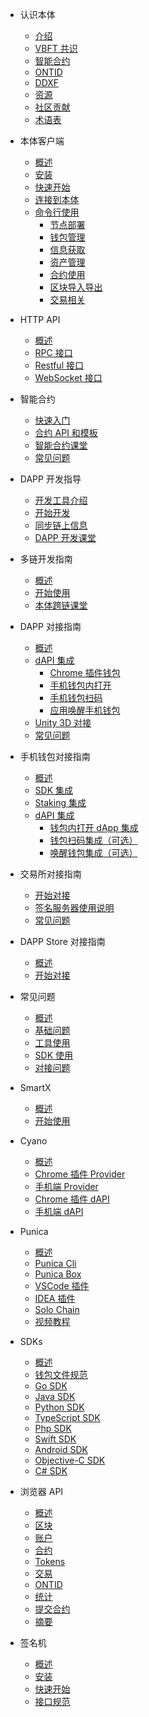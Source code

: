 
- 认识本体
  - [介绍](docs-cn/introduction/01-introduction.md)
  - [VBFT 共识](docs-cn/introduction/02-VBFT.md)
  - [智能合约](docs-cn/introduction/03-smart-contract.md)
  - [ONTID](docs-cn/introduction/04-ontid.md)
  - [DDXF](docs-cn/introduction/05-ddxf.md)
  - [资源](docs-cn/introduction/06-white-papers.md)
  - [社区贡献](docs-cn/introduction/07-contributions.md)
  - [术语表](docs-cn/introduction/08-glossary.md)

- 本体客户端
  - [概述](docs-cn/ontology-cli/00-overview.md)
  - [安装](docs-cn/ontology-cli/01-install.md)
  - [快速开始](docs-cn/ontology-cli/02-getting-started.md)
  - [连接到本体](docs-cn/ontology-cli/03-connect-to-client.md)
  - [命令行使用](docs-cn/ontology-cli/08-cli-usage.md)
    - [节点部署](docs-cn/ontology-cli/09-deploy-node.md)
    - [钱包管理](docs-cn/ontology-cli/10-wallet-manager.md)
    - [信息获取](docs-cn/ontology-cli/11-block-info.md)
    - [资产管理](docs-cn/ontology-cli/12-asset.md)
    - [合约使用](docs-cn/ontology-cli/13-contract.md)
    - [区块导入导出](docs-cn/ontology-cli/14-block-import.md)
    - [交易相关](docs-cn/ontology-cli/16-build-tx.md)

- HTTP API
  - [概述](docs-cn/ontology-cli/04-interface-specification.md)
  - [RPC 接口](docs-cn/ontology-cli/05-rpc-specification.md)
  - [Restful 接口](docs-cn/ontology-cli/06-restful-specification.md)
  - [WebSocket 接口](docs-cn/ontology-cli/07-ws-specification.md)

- 智能合约
  - [快速入门](docs-cn/smartcontract/01-started.md)
  - [合约 API 和模板](docs-cn/smartcontract/02-template.md)
  - [智能合约课堂](docs-cn/smartcontract/04-tutorials.md)
  - [常见问题](docs-cn/smartcontract/05-sc-faq.md)
  
- DAPP 开发指导
  - [开发工具介绍](docs-cn/introduction/tools.md)
  - [开始开发](docs-cn/QuickGuide/00-dapp_development.md)
  - [同步链上信息](docs-cn/dApp-Integration/05-DAppDocking-Sync.md)
  - [DAPP 开发课堂](docs-cn/QuickGuide/08-dapp-video.md)

- 多链开发指南
  - [概述](docs-cn/multichain/overview.md)
  - [开始使用](docs-cn/multichain/getting-started.md)
  - [本体跨链课堂](docs-cn/multichain/tutorials.md)
  
- DAPP 对接指南
  - [概述](docs-cn/dApp-Integration/00-dapp_integration.md)
  - [dAPI 集成](docs-cn/dApp-Integration/09-dapi_integration.md)
    - [Chrome 插件钱包](docs-cn/dApp-Integration/03-DAppDocking-use-chrome-extension-wallet.md)
    - [手机钱包内打开](docs-cn/dApp-Integration/01-DAppDocking-Wallet-Opens-DApp.md)
    - [手机钱包扫码](docs-cn/dApp-Integration/02-DAppDocking-QRcode.md)
    - [应用唤醒手机钱包](docs-cn/dApp-Integration/06-DAppDocking-Wake-up.md)
  - [Unity 3D 对接](docs-cn/dApp-Integration/12-unity_integration.md)
  - [常见问题](docs-cn/dApp-Integration/11-Q&A.md)

- 手机钱包对接指南
  - [概述](docs-cn/Wallet-Integration/00-wallet_integration.md)
  - [SDK 集成](docs-cn/Wallet-Integration/01-WalletDocking-asset-docking.md)
  - [Staking 集成](docs-cn/Wallet-Integration/08-WalletDocking-staking-docking.md)
  - [dAPI 集成](docs-cn/Wallet-Integration/02-WalletDocking-provider-sdk-docking.md)
      - [钱包内打开 dApp 集成](docs-cn/Wallet-Integration/04-WalletDocking-wallet-open-DApp.md)
      - [钱包扫码集成（可选）](docs-cn/Wallet-Integration/03-WalletDocking-scan-qrcode.md)
      - [唤醒钱包集成（可选）](docs-cn/Wallet-Integration/07-WalletDocking-wakeup.md)

- 交易所对接指南
  - [开始对接](docs-cn/exchange-API/Ontology-交易所对接文档.md)
  - [签名服务器使用说明](docs-cn/exchange-API/Ontology+签名服务器使用说明.md)
  - [常见问题](docs-cn/exchange-API/ONT-交易所对接FAQ.md)

- DAPP Store 对接指南
  - [概述](docs-cn/dapps/overview.md)
  - [开始对接](docs-cn/dapps/integration.md)

- 常见问题
  - [概述](docs-cn/faq/overview.md)
  - [基础问题](docs-cn/faq/basic-faq.md)
  - [工具使用](docs-cn/faq/tool-faq.md)
  - [SDK 使用](docs-cn/faq/sdks-faq.md)
  - [对接问题](docs-cn/faq/business-faq.md)
      
- SmartX
  - [概述](docs-cn/SmartX/overview.md)
  - [开始使用](docs-cn/SmartX/getting-started.md)

- Cyano
  - [概述](docs-cn/cyano/00-overview.md)
  - [Chrome 插件 Provider](docs-cn/cyano/01-chrome-wallet.md)
  - [手机端 Provider](docs-cn/cyano/02-mobile-provider.md)
  - [Chrome 插件 dAPI](docs-cn/cyano/03-ontology-dapi.md)
  - [手机端 dAPI](docs-cn/cyano/04-cyano-bridge.md)

- Punica
  - [概述](docs-cn/Punica/punica.md)
  - [Punica Cli](docs-cn/Punica/punica-cli.md)
  - [Punica Box](docs-cn/Punica/punica-box.md)
  - [VSCode 插件](docs-cn/Punica/sc-extension.md)
  - [IDEA 插件](docs-cn/Punica/sc-idea-extension.md)
  - [Solo Chain](docs-cn/Punica/solo-chain.md)
  - [视频教程](docs-cn/Punica/tutorials.md)

- SDKs
  - [概述](docs-cn/SDKs/00-overview.md)
  - [钱包文件规范](docs-cn/SDKs/wallet-file-specification.md)
  - [Go SDK](docs-cn/SDKs/01-go-sdk.md)
  - [Java SDK](docs-cn/SDKs/02-java-sdk.md)
  - [Python SDK](docs-cn/SDKs/03-python-sdk.md)
  - [TypeScript SDK](docs-cn/SDKs/04-ts-sdk.md)
  - [Php SDK](docs-cn/SDKs/05-php-sdk.md)
  - [Swift SDK](docs-cn/SDKs/06-swift-sdk.md)
  - [Android SDK](docs-cn/SDKs/07-android-sdk.md)
  - [Objective-C SDK](docs-cn/SDKs/08-objective-c-sdk.md)
  - [C# SDK](docs-cn/SDKs/09-csharp-sdk.md)

- 浏览器 API
  - [概述](docs-cn/explorer/overview.md)
  - [区块](docs-cn/explorer/blocks.md)
  - [账户](docs-cn/explorer/accounts.md)
  - [合约](docs-cn/explorer/contracts.md)
  - [Tokens](docs-cn/explorer/tokens.md)
  - [交易](docs-cn/explorer/transactions.md)
  - [ONTID](docs-cn/explorer/ontid.md)
  - [统计](docs-cn/explorer/statistics.md)
  - [提交合约](docs-cn/explorer/registerContract.md)
  - [摘要](docs-cn/explorer/summary.md)

- 签名机
  - [概述](docs-cn/sigsvr/00-overview.md)
  - [安装](docs-cn/sigsvr/01-install.md)
  - [快速开始](docs-cn/sigsvr/02-getting-started.md)
  - [接口规范](docs-cn/sigsvr/03-api-specification.md)
